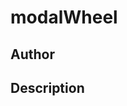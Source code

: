 # modalWheel

## Author

<!-- Insert Your Name Here -->

## Description

<!-- Describe your example here -->
